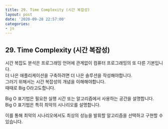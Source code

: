 ```yaml
---
title: 29. Time Complexity (시간 복잡성)
layout: post
date: '2020-09-28 22:57:00'
categories:
- js
---
```


## 29. Time Complexity (시간 복잡성)

시간 복잡도 분석은 프로그래밍 언어에 관계없이 컴퓨터 프로그래밍의 또 다른 기본입니다.  
더 나은 애플리케이션을 구축하려면 더 나은 솔루션을 작성해야합니다.  
그러기 위해서는 시간 복잡성의 개념을 이해해야합니다.  
때때로 Big O라고도합니다.  

Big O 표기법은 필요한 실행 시간 또는 알고리즘에서 사용하는 공간을 설명합니다.  
Big O 표기법은 특히 최악의 시나리오를 설명합니다.

이를 통해 최악의 시나리오에서도 최상의 성능을 발휘할 알고리즘을 선택하고 구현할 수 있습니다.